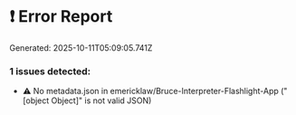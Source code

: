 # ❗ Error Report

Generated: 2025-10-11T05:09:05.741Z

### 1 issues detected:
- ⚠️  No metadata.json in emericklaw/Bruce-Interpreter-Flashlight-App ("[object Object]" is not valid JSON)
